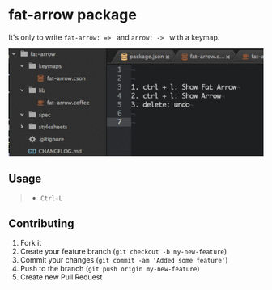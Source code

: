 # fat-arrow package

It's only to write `fat-arrow: => ` and `arrow: -> ` with a keymap.


![A screenshot of your spankin' package](https://raw.githubusercontent.com/rochefort/fat-arrow/master/fat-arrow_example.gif)

## Usage
>- `Ctrl-L`

## Contributing

1. Fork it
2. Create your feature branch (`git checkout -b my-new-feature`)
3. Commit your changes (`git commit -am 'Added some feature'`)
4. Push to the branch (`git push origin my-new-feature`)
5. Create new Pull Request
